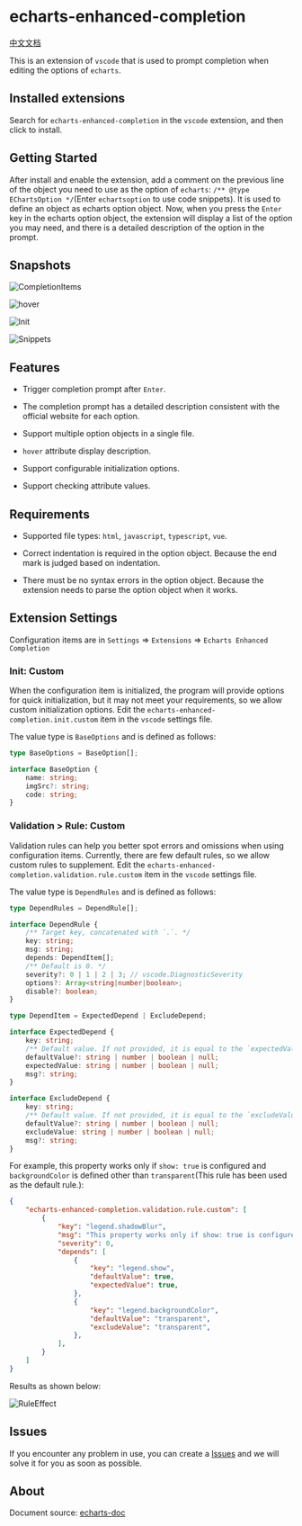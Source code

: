 # echarts-enhanced-completion

[中文文档](https://github.com/ren-wei/echarts-enhanced-completion/blob/master/README_zh-cn.md)

This is an extension of `vscode` that is used to prompt completion when editing the options of `echarts`.

## Installed extensions

Search for `echarts-enhanced-completion` in the `vscode` extension, and then click to install.

## Getting Started

After install and enable the extension, add a comment on the previous line of the object you need to use as the option of `echarts`: `/** @type EChartsOption */`(Enter `echartsoption` to use code snippets). It is used to define an object as echarts option object. Now, when you press the `Enter` key in the echarts option object, the extension will display a list of the option you may need, and there is a detailed description of the option in the prompt.

## Snapshots

![CompletionItems](https://github.com/ren-wei/echarts-enhanced-completion/raw/master/images/CompletionItems.gif)

![hover](https://github.com/ren-wei/echarts-enhanced-completion/raw/master/images/Hover.gif)

![Init](https://github.com/ren-wei/echarts-enhanced-completion/raw/master/images/Init.gif)

![Snippets](https://github.com/ren-wei/echarts-enhanced-completion/raw/master/images/Snippets.gif)

## Features

* Trigger completion prompt after `Enter`.

* The completion prompt has a detailed description consistent with the official website for each option.

* Support multiple option objects in a single file.

* `hover` attribute display description.

* Support configurable initialization options.

* Support checking attribute values.

## Requirements

* Supported file types: `html`, `javascript`, `typescript`, `vue`.

* Correct indentation is required in the option object. Because the end mark is judged based on indentation.

* There must be no syntax errors in the option object. Because the extension needs to parse the option object when it works.

## Extension Settings

Configuration items are in `Settings` => `Extensions` => `Echarts Enhanced Completion`

### Init: Custom

When the configuration item is initialized, the program will provide options for quick initialization, but it may not meet your requirements, so we allow custom initialization options.
Edit the `echarts-enhanced-completion.init.custom` item in the `vscode` settings file.

The value type is `BaseOptions` and is defined as follows:
```ts
type BaseOptions = BaseOption[];

interface BaseOption {
    name: string;
    imgSrc?: string;
    code: string;
}
```

### Validation > Rule: Custom

Validation rules can help you better spot errors and omissions when using configuration items.
Currently, there are few default rules, so we allow custom rules to supplement.
Edit the `echarts-enhanced-completion.validation.rule.custom` item in the `vscode` settings file.

The value type is `DependRules` and is defined as follows:
```ts
type DependRules = DependRule[];

interface DependRule {
    /** Target key, concatenated with `.`. */
    key: string;
    msg: string;
    depends: DependItem[];
    /** Default is 0. */
    severity?: 0 | 1 | 2 | 3; // vscode.DiagnosticSeverity
    options?: Array<string|number|boolean>;
    disable?: boolean;
}

type DependItem = ExpectedDepend | ExcludeDepend;

interface ExpectedDepend {
    key: string;
    /** Default value. If not provided, it is equal to the `expectedValue` */
    defaultValue?: string | number | boolean | null;
    expectedValue: string | number | boolean | null;
    msg?: string;
}

interface ExcludeDepend {
    key: string;
    /** Default value. If not provided, it is equal to the `excludeValue` */
    defaultValue?: string | number | boolean | null;
    excludeValue: string | number | boolean | null;
    msg?: string;
}
```

For example, this property works only if `show: true` is configured and `backgroundColor` is defined other than `transparent`(This rule has been used as the default rule.):

```json
{
    "echarts-enhanced-completion.validation.rule.custom": [
        {
            "key": "legend.shadowBlur",
            "msg": "This property works only if show: true is configured and backgroundColor is defined other than transparent.",
            "severity": 0,
            "depends": [
                {
                    "key": "legend.show",
                    "defaultValue": true,
                    "expectedValue": true,
                },
                {
                    "key": "legend.backgroundColor",
                    "defaultValue": "transparent",
                    "excludeValue": "transparent",
                },
            ],
        }
    ]
}
```

Results as shown below:

![RuleEffect](https://github.com/ren-wei/echarts-enhanced-completion/raw/master/images/RuleEffect.png)

## Issues

If you encounter any problem in use, you can create a [Issues](https://github.com/ren-wei/echarts-enhanced-completion/issues) and we will solve it for you as soon as possible.

## About

Document source: [echarts-doc](https://github.com/apache/echarts-doc)
